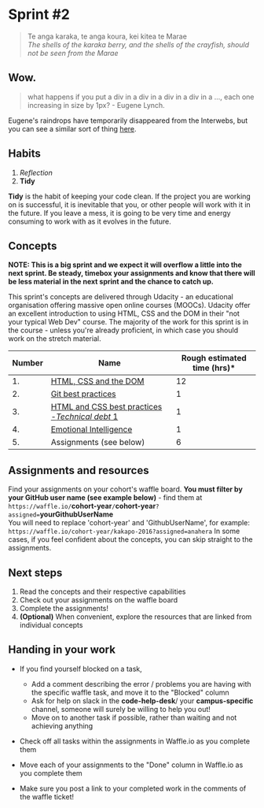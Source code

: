 # Sprint #2

> Te anga karaka, te anga koura, kei kitea te Marae<br>
> *The shells of the karaka berry, and the shells of the crayfish, should not be seen from the Marae* <br>  


## Wow.

>what happens if you put a div in a div in a div in a div in a ..., each one increasing in size by 1px? - Eugene Lynch.

Eugene's raindrops have temporarily disappeared from the Interwebs, but you can see a similar sort of thing [here](https://eda-demos.herokuapp.com/raindrops).


## Habits

<!-- learn > develop > practice -->
1. *Reflection*  
2. **Tidy**      

**Tidy** is the habit of keeping your code clean. If the project you are working on is successful, it is inevitable that you, or other people will work with it in the future. If you leave a mess, it is going to be very time and energy consuming to work with as it evolves in the future.


## Concepts

**NOTE: This is a big sprint and we expect it will overflow a little into the next sprint. Be steady, timebox your assignments and know that there will be less material in the next sprint and the chance to catch up.**

This sprint's concepts are delivered through Udacity - an educational organisation offering massive open online courses (MOOCs).
Udacity offer an excellent introduction to using HTML, CSS and the DOM in their "not your typical Web Dev" course. The majority of the work for this sprint is in the course - unless you're already proficient, in which case you should work on the stretch material.

Number | Name | Rough estimated time (hrs)*
--------|-------------------|----------
1. | [HTML, CSS and the DOM](https://github.com/dev-academy-programme/curriculum/tree/master/concepts/html-css-dom-udacity) | 12
2. | [Git best practices](https://github.com/dev-academy-programme/curriculum/tree/master/concepts/git-best-practice) | 1
3. | [HTML and CSS best practices -*Technical debt* 1](https://github.com/dev-academy-programme/curriculum/tree/master/concepts/technical-debt-1) | 1
4. | [Emotional Intelligence](https://github.com/dev-academy-programme/curriculum/tree/master/concepts/nt-emotional-intelligence) | 1
5. | Assignments (see below) | 6


## Assignments and resources

Find your assignments on your cohort's waffle board. **You must filter by your GitHub user name (see example below)** - find them at<br> `https://waffle.io/`**cohort-year**`/`**cohort-year**`?assigned=`**yourGithubUserName**
<br>
You will need to replace 'cohort-year' and 'GithubUserName', for example:<br> `https://waffle.io/cohort-year/kakapo-2016?assigned=anahera`
In some cases, if you feel confident about the concepts, you can skip straight to the assignments.


## Next steps

1. Read the concepts and their respective capabilities
2. Check out your assignments on the waffle board
3. Complete the assignments!
4. **(Optional)** When convenient, explore the resources that are linked from individual concepts


## Handing in your work

- If you find yourself blocked on a task,
  - Add a comment describing the error / problems you are having with the specific waffle task, and move it to the "Blocked" column
  - Ask for help on slack in the **code-help-desk**/ your **campus-specific** channel, someone will surely be willing to help you out!
  - Move on to another task if possible, rather than waiting and not achieving anything


- Check off all tasks within the assignments in Waffle.io as you complete them
- Move each of your assignments to the "Done" column in Waffle.io as you complete them
- Make sure you post a link to your completed work in the comments of the waffle ticket!
